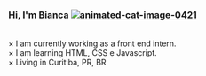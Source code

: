 ### Hi, I'm Bianca <a href="https://www.animatedimages.org/cat-cats-209.htm"><img src="https://www.animatedimages.org/data/media/209/animated-cat-image-0421.gif" border="0" alt="animated-cat-image-0421" /></a>
<br>
&times; I am currently working as a front end intern. 
<br>
&times; I am learning HTML, CSS e Javascript.
<br>
&times; Living in Curitiba, PR, BR
<br>
